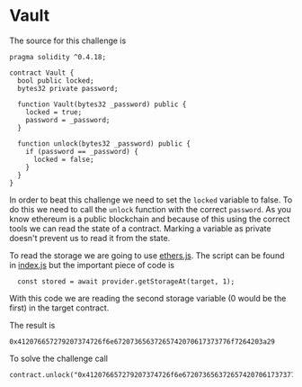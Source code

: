 # Vault

The source for this challenge is

```
pragma solidity ^0.4.18;

contract Vault {
  bool public locked;
  bytes32 private password;

  function Vault(bytes32 _password) public {
    locked = true;
    password = _password;
  }

  function unlock(bytes32 _password) public {
    if (password == _password) {
      locked = false;
    }
  }
}
```

In order to beat this challenge we need to set the `locked` variable to false.
To do this we need to call the `unlock` function with the correct `password`.
As you know ethereum is a public blockchain and because of this using the
correct tools we can read the state of a contract. Marking a variable as private
doesn't prevent us to read it from the state.

To read the storage we are going to use [ethers.js](https://github.com/ethers-io/ethers.js/).
The script can be found in [index.js](index.js) but the important piece of code
is

```
  const stored = await provider.getStorageAt(target, 1);
```

With this code we are reading the second storage variable (0 would be the first)
in the target contract.

The result is

```
0x412076657279207374726f6e67207365637265742070617373776f7264203a29
```

To solve the challenge call

```
contract.unlock("0x412076657279207374726f6e67207365637265742070617373776f7264203a29")
```


